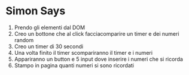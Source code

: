 # Simon Says
1. Prendo gli elementi dal DOM
2. Creo un bottone che al click facciacomparire un timer e dei numeri random
3. Creo un timer di 30 secondi
4. Una volta finito il timer scompariranno il timer e i numeri
6. Appariranno un button e 5 input dove inserire i numeri che si ricorda
7. Stampo in pagina quanti numeri si sono ricordati